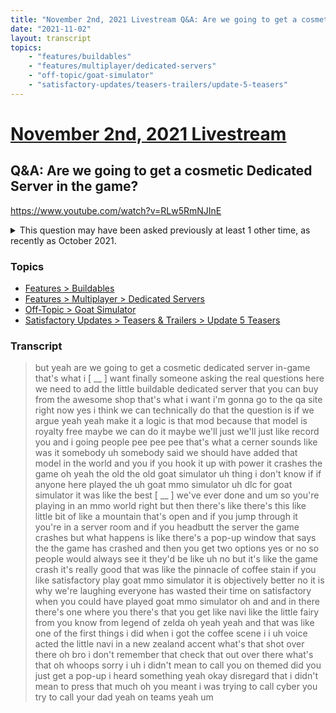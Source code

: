 ```yaml
---
title: "November 2nd, 2021 Livestream Q&A: Are we going to get a cosmetic Dedicated Server in the game?"
date: "2021-11-02"
layout: transcript
topics:
    - "features/buildables"
    - "features/multiplayer/dedicated-servers"
    - "off-topic/goat-simulator"
    - "satisfactory-updates/teasers-trailers/update-5-teasers"
---
```

# [November 2nd, 2021 Livestream](../2021-11-02.md)
## Q&A: Are we going to get a cosmetic Dedicated Server in the game?
https://www.youtube.com/watch?v=RLw5RmNJInE
<details>
<summary>This question may have been asked previously at least 1 other time, as recently as October 2021.</summary>

* [October 27th, 2021 Video Q&A: Did you just add a Dedicated Server model to the game?](./yt-Nn-1s87JJxc,34.2342,61.59486666666667.md) [https://youtube.com/embed/Nn-1s87JJxc?autoplay=1&start=34&end=62](https://youtube.com/embed/Nn-1s87JJxc?autoplay=1&start=34&end=62)
</details>


### Topics
* [Features > Buildables](../topics/features/buildables.md)
* [Features > Multiplayer > Dedicated Servers](../topics/features/multiplayer/dedicated-servers.md)
* [Off-Topic > Goat Simulator](../topics/off-topic/goat-simulator.md)
* [Satisfactory Updates > Teasers & Trailers > Update 5 Teasers](../topics/satisfactory-updates/teasers-trailers/update-5-teasers.md)

### Transcript

> but yeah are we going to get a cosmetic dedicated server in-game that's what i [ __ ] want finally someone asking the real questions here we need to add the little buildable dedicated server that you can buy from the awesome shop that's what i want i'm gonna go to the qa site right now yes i think we can technically do that the question is if we argue yeah yeah make it a logic is that mod because that model is royalty free maybe we can do it maybe we'll just we'll just like record you and i going people pee pee pee that's what a cerner sounds like was it somebody uh somebody said we should have added that model in the world and you if you hook it up with power it crashes the game oh yeah the old the old goat simulator uh thing i don't know if if anyone here played the uh goat mmo simulator uh dlc for goat simulator it was like the best [ __ ] we've ever done and um so you're playing in an mmo world right but then there's like there's this like little bit of like a mountain that's open and if you jump through it you're in a server room and if you headbutt the server the game crashes but what happens is like there's a pop-up window that says the the game has crashed and then you get two options yes or no so people would always see it they'd be like uh no but it's like the game crash it's really good that was like the pinnacle of coffee stain if you like satisfactory play goat mmo simulator it is objectively better no it is why we're laughing everyone has wasted their time on satisfactory when you could have played goat mmo simulator oh and and in there there's one where you there's that you get like navi like the little fairy from you know from legend of zelda oh yeah yeah and that was like one of the first things i did when i got the coffee scene i i uh voice acted the little navi in a new zealand accent what's that shot over there oh bro i don't remember that check that out over there what's that oh whoops sorry i uh i didn't mean to call you on themed did you just get a pop-up i heard something yeah okay disregard that i didn't mean to press that much oh you meant i was trying to call cyber you try to call your dad yeah on teams yeah um

